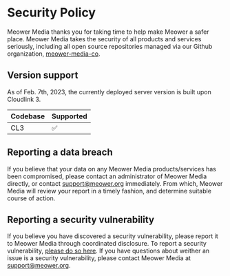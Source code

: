 # Security Policy
Meower Media thanks you for taking time to help make Meower a safer place. Meower Media takes the security of all products and services seriously, including all open source repositories managed via our Github organization, [meower-media-co](https://github.com/meower-media-co).

## Version support
As of Feb. 7th, 2023, the currently deployed server version is built upon Cloudlink 3.

| Codebase | Supported          |
| -------- | ------------------ |
| CL3      | :white_check_mark: |

## Reporting a data breach
If you believe that your data on any Meower Media products/services has been compromised, please contact an administrator of Meower Media directly, or contact support@meower.org immediately. From which, Meower Media will review your report in a timely fashion, and determine suitable course of action.

## Reporting a security vulnerability
If you believe you have discovered a security vulnerability, please report it to Meower Media through coordinated disclosure. To report a security vulnerability, [please do so here](https://github.com/meower-media-co/Meower-Server/security/advisories/new). If you have questions about weither an issue is a security vulnerability, please contact Meower Media at support@meower.org.
